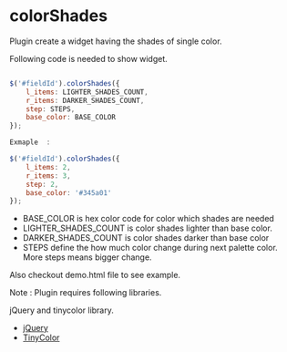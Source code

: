 colorShades
===========

Plugin create a widget having the shades of single color. 

Following code is needed to show widget.

```js

$('#fieldId').colorShades({
    l_items: LIGHTER_SHADES_COUNT,
    r_items: DARKER_SHADES_COUNT,
    step: STEPS,
    base_color: BASE_COLOR
});

Exmaple  : 

$('#fieldId').colorShades({
    l_items: 2,
    r_items: 3,
    step: 2,
    base_color: '#345a01'
});

``` 
* BASE_COLOR is hex color code for color which shades are needed 
* LIGHTER_SHADES_COUNT is color shades lighter than base color.
* DARKER_SHADES_COUNT is color shades darker than base color
* STEPS define the how much color change during next palette color. More steps means bigger change.

Also checkout demo.html file to see example.

Note : Plugin requires following libraries.

jQuery and tinycolor library.
* [jQuery] 
* [TinyColor] 


[jQuery]:http://jquery.com
[Tinycolor]:https://github.com/bgrins/TinyColor

